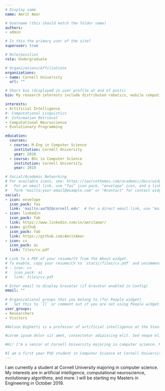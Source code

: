```yaml
---
# Display name
name: Amrit Amar

# Username (this should match the folder name)
authors:
- admin

# Is this the primary user of the site?
superuser: true

# Role/position
role: Undergraduate

# Organizations/Affiliations
organizations:
- name: Cornell University
  url: ""

# Short bio (displayed in user profile at end of posts)
bio: My research interests include distributed robotics, mobile computing and programmable matter.

interests:
- Artificial Intelligence
#- Computational Linguistics
#- Information Retrieval
- Computational Neuroscience
- Evolutionary Programming

education:
  courses:
  - course: M.Eng in Computer Science
    institution: Cornell University
    year: 2020
  - course: BSc in Computer Science
    institution: Cornell University
    year: 2019

# Social/Academic Networking
# For available icons, see: https://sourcethemes.com/academic/docs/widgets/#icons
#   For an email link, use "fas" icon pack, "envelope" icon, and a link in the
#   form "mailto:your-email@example.com" or "#contact" for contact widget.
social:
- icon: envelope
  icon_pack: fas
  link: 'mailto:aa792@cornell.edu'  # For a direct email link, use "mailto:test@example.org".
- icon: linkedin
  icon_pack: fab
  link: https://www.linkedin.com/in/amritamar/
- icon: github
  icon_pack: fab
  link: https://github.com/AmritAmar
- icon: cv
  icon_pack: ai
  link: files/cv.pdf

# Link to a PDF of your resume/CV from the About widget.
# To enable, copy your resume/CV to `static/files/cv.pdf` and uncomment the lines below.  
# - icon: cv
#   icon_pack: ai
#   link: files/cv.pdf

# Enter email to display Gravatar (if Gravatar enabled in Config)
email: ""
  
# Organizational groups that you belong to (for People widget)
#   Set this to `[]` or comment out if you are not using People widget.  
user_groups:
- Researchers
- Visitors

#Nelson Bighetti is a professor of artificial intelligence at the Stanford AI Lab. His research interests include distributed robotics, mobile computing and programmable matter. He leads the Robotic Neurobiology group, which develops self-reconfiguring robots, systems of self-organizing robots, and mobile sensor networks. [link to Google!](http://google.com)

#Lorem ipsum dolor sit amet, consectetur adipiscing elit. Sed neque elit, tristique placerat feugiat ac, facilisis vitae arcu. Proin eget egestas augue. Praesent ut sem nec arcu pellentesque aliquet. Duis dapibus diam vel metus tempus vulputate. 

#Hi! I'm a senior at Cornell University majoring in computer science. My interests encompass topics from cloud computing to algorithms to functional programming and more. Outside of programming, I also enjoy learning Japanese.

#I am a first year PhD student in Computer Science at Cornell University. My research interests are in artificial intelligence, constraint reasoning, and computational sustainability, and I am currently being advised by Prof. Carla Gomes and Prof. Bart Selman. I graduated from Illinois Wesleyan University in December 2017 with a B.S. in Computer Science, where I was fortunate to be advised by Prof. Mark Liffiton.
---
```

I am currently a student at Cornell University majoring in computer science. My interests are in artificial intelligence, computational neuroscience, evolutionary algorithms, and more. I will be starting my Masters in Engineering in October 2019.
